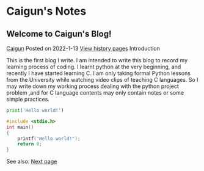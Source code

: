 # Caigun's Notes
## Welcome to Caigun's Blog!
[Caigun](/my_page.html) 
Posted on 2022-1-13 [View history pages](/content.html)
Introduction

This is the first blog I write. I am intended to write this blog to record my learning process of coding. I learnt python at the very beginning, and recently I have started learning C. I am only taking formal Python lessons from the University while watching video clips of teaching C languages. So I may write down my working process dealing with the python project problem ,and for C language contents may only contain notes or some simple practices.

```Python
print('Hello world!')
```

```c
#include <stdio.h>
int main()
{
    printf("Hello world!");
    return 0;
}
```

See also: [Next page](/content/t02.html)
